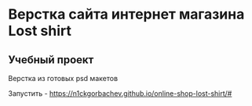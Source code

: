 # Верстка сайта интернет магазина Lost shirt

 ## Учебный проект

Верстка из готовых psd макетов

Запустить - https://n1ckgorbachev.github.io/online-shop-lost-shirt/#
